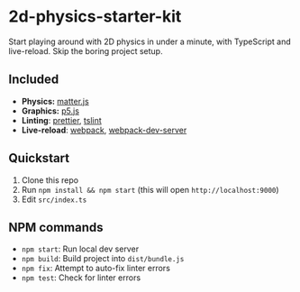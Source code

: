 # 2d-physics-starter-kit

Start playing around with 2D physics in under a minute, with TypeScript and
live-reload. Skip the boring project setup.

## Included

- **Physics:** [matter.js](https://brm.io/matter-js)
- **Graphics:** [p5.js](https://p5js.org)
- **Linting**: [prettier](https://prettier.io),
  [tslint](https://palantir.github.io/tslint)
- **Live-reload**: [webpack](https://webpack.js.org),
  [webpack-dev-server](https://webpack.js.org/configuration/dev-server)

## Quickstart

1. Clone this repo
2. Run `npm install && npm start` (this will open `http://localhost:9000`)
3. Edit `src/index.ts`

## NPM commands

- `npm start`: Run local dev server
- `npm build`: Build project into `dist/bundle.js`
- `npm fix`: Attempt to auto-fix linter errors
- `npm test`: Check for linter errors
